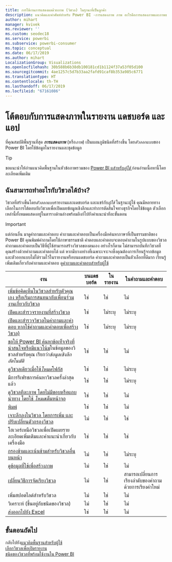 ```yaml
---
title: การใช้งานการแสดงผลด้วยภาพ (วิชวล) ในฐานะที่เป็นลูกค้า
description: แนวคิดและคำศัพท์สำหรับ Power BI -การแสดงภาพ ภาพ อะไรคือการแสดงภาพและภาพของ Power BI
author: mihart
manager: kvivek
ms.reviewer: ''
ms.custom: seodec18
ms.service: powerbi
ms.subservice: powerbi-consumer
ms.topic: conceptual
ms.date: 06/17/2019
ms.author: mihart
LocalizationGroup: Visualizations
ms.openlocfilehash: 30b588b6b38db100181cd1b1124f37a53f05d100
ms.sourcegitcommit: 4ae1257c5d7b33aa2fafd91caf8b353a985c6771
ms.translationtype: HT
ms.contentlocale: th-TH
ms.lasthandoff: 06/17/2019
ms.locfileid: "67161086"
---
```

# <a name="interact-with-visuals-in-reports-dashboards-and-apps"></a>โต้ตอบกับการแสดงภาพในรายงาน แดชบอร์ด และแอป

ที่คุณสมบัติพื้นฐานที่สุด ***การแสดงภาพ*** (หรือ*ภาพ*) เป็นแผนภูมิชนิดที่สร้างขึ้น โดย*ตัวออกแบบ*ของ Power BI โดยใช้ข้อมูลในรายงานและชุดข้อมูล 

> [!TIP]
> ขอแนะนำให้อ่านแนวคิดพื้นฐานในหัวข้อภาพรวมของ [Power BI แสำหรับ*ผู้ใช้* ](end-user-basic-concepts.md)ก่อนอ่านเนื้อหานี้โดยละเอียดเพิ่มเติม

## <a name="what-can-i-do-with-visuals"></a>ฉันสามารถทำอะไรกับวิชวลได้บ้าง?

วิชวลที่สร้างขึ้นโดย*ตัวออกแบบ*รายงานและแดชบอร์ด และแชร์กับ*ผู้ใช้* ในฐานะผู้ใช้ คุณมีหลายทางเลือกในการโต้ตอบกับวิชวลเพื่อเปิดเผยข้อมูลเชิงลึกและทำการตัดสินใจทางธุรกิจโดยใช้ข้อมูล ตัวเลือกเหล่านี้ทั้งหมดแสดงอยู่ในตารางด้านล่างพร้อมลิงก์ไปยังคำแนะนำทีละขั้นตอน

> [!IMPORTANT]
> แต่ก่อนอื่น มาดูคำถามและคำตอบ คำถามและคำตอบเป็นเครื่องมือค้นหาภาษาที่เป็นธรรมชาติของ Power BI คุณพิมพ์คำถามโดยใช้ภาษาธรรมชาติ คำตอบและคำตอบจะตอบคำถามในรูปแบบของวิชวล คำถามและคำตอบเป็นวิธีที่ผุ้ใช้สามารถสร้างวิชวลของตนเอง อย่างไรก็ตาม ไม่สามารถบันทึกวิชวลที่คุณสร้างด้วยคำถามและคำตอบได้ แต่ หากมีบางอย่างที่เฉพาะเจาะจงซึ่งคุณต้องการเรียนรู้จากข้อมูล และตัวออกแบบไม่ได้รวมไว้ในรายงานหรือบนแดชบอร์ด คำถามและคำตอบเป็นตัวเลือกที่ดีมาก เรียนรู้เพิ่มเติมเกี่ยวกับคำถามและคำตอบ ดู[คำถามและคำตอบสำหรับผู้ใช้](end-user-q-and-a.md)



|งาน  |บนแดชบอร์ด  |ในรายงาน  | ในคำถามและคำตอบ
|---------|---------|---------|--------|
|[เพิ่มข้อคิดเห็นในวิชวลสำหรับตัวคุณเอง หรือเริ่มการสนทนากับเพื่อนร่วมงานเกี่ยวกับวิชวล](end-user-comment.md)     |  ใช่       |   ใช่      |  ไม่  |
|[เปิดและสำรวจรายงานที่สร้างวิชวล](end-user-tiles.md)     |    ใช่     |   ไม่ระบุ      |  ไม่ระบุ |
|[เปิดและสำรวจวิชวลในคำถามและคำตอบ หากใช้คำถามและคำตอบเพื่อสร้างวิชวล)](end-user-q-and-a.md)     |   ใช่      |   ไม่ระบุ      |  ไม่ระบุ  |
|[ขอให้ Power BI ค้นหาข้อเท็จจริงที่น่าสนใจหรือมีแนวโน้ม](end-user-insights.md)ในข้อมูลของวิชวลสำหรับคุณ  เรียกว่า*ข้อมูลเชิงลึกอัตโนมัติ*     |    ใช่     |   ใช่      | ไม่   |
|[ดูวิชวลเดียวเมื่อใช้*โหมด*โฟกัส](end-user-focus.md)     | ใช่        |   ใช่      | ไม่ระบุ  |
|มีการรีเฟรชการค้นหาวิชวลครั้งล่าสุดแล้ว     |  ใช่       |    ใช่     | ไม่ระบุ  |
|[ดูวิชวลทีละภาพ โดยไม่มีขอบหรือแถบนำทาง โดยใช้ *โหมด*เต็มหน้าจอ](end-user-focus.md)     |   ใช่      |  ใช่       | ไม่  |
|[พิมพ์](end-user-print.md)     |  ใช่       |   ใช่      | ไม่  |
|[เจาะลึกลงในวิชวล โดยการเพิ่ม และปรับเปลี่ยนตัวกรองวิชวล](end-user-report-filter.md)     |    ไม่     |   ใช่      | ใช่  |
|โฮเวอร์เหนือวิชวลเพื่อเปิดเผยรายละเอียดเพิ่มเติมและคำแนะนำเกี่ยวกับเครื่องมือ     |    ใช่     |   ใช่      | ใช่  |
|[กรองข้ามและเน้นข้ามสำหรับวิชวลอื่นบนหน้า](end-user-interactions.md)    |   ไม่      |   ใช่      | ไม่ระบุ  |
|[ดูข้อมูลที่ใช้เพื่อสร้างภาพ](end-user-show-data.md)     |  ไม่       |   ใช่      | ไม่  |
| [เปลี่ยนวิธีการจัดเรียงวิชวล](end-user-change-sort.md) | ไม่  | ใช่  | สามารถเปลี่ยนการเรียงลำดับของคำถามด้วยการเรียงคำใหม่  |
| เพิ่มสปอตไลต์สำหรับวิชวล | ไม่  | ใช่  |  ไม่ |
| วิเคราะห์ (ขึ้นอยู่กับชนิดของวิชวล) | ไม่  | ใช่  | ไม่  |
| [ส่งออกไปยัง Excel](end-user-export.md) | ใช่ | ใช่ | ไม่|

## <a name="next-steps"></a>ขั้นตอนถัดไป
กลับไปยัง[แนวคิดพื้นฐานสำหรับผู้ใช้](end-user-basic-concepts.md)    
[เลือกวิชวลเพื่อเปิดรายงาน](end-user-report-open.md)    
[ชนิดของวิชวลที่พร้อมใช้งานใน Power BI](end-user-visual-type.md)